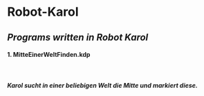 # **Robot-Karol**
***<H2>Programs written in Robot Karol</H2>***
<H4>1. MitteEinerWeltFinden.kdp</H4> <br>
   <H5>Karol sucht in einer beliebigen Welt die Mitte und markiert diese.</H5>
